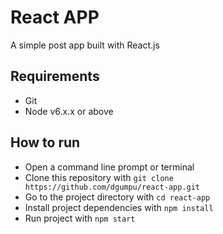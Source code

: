 # React APP
A simple post app built with React.js

## Requirements
- Git
- Node v6.x.x or above

## How to run
- Open a command line prompt or terminal
- Clone this repository with `git clone  https://github.com/dgumpu/react-app.git`
- Go to the project directory with `cd react-app`
- Install project dependencies with `npm install`
- Run project with `npm start`